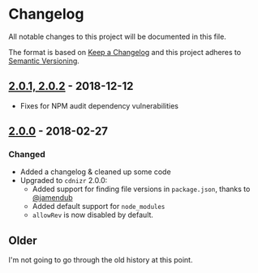 # Changelog
All notable changes to this project will be documented in this file.

The format is based on [Keep a Changelog](http://keepachangelog.com/en/1.0.0/)
and this project adheres to [Semantic Versioning](http://semver.org/spec/v2.0.0.html).

## [2.0.1, 2.0.2](https://github.com/OverZealous/gulp-cdnizer/releases/tag/v2.0.2) - 2018-12-12

- Fixes for NPM audit dependency vulnerabilities

## [2.0.0](https://github.com/OverZealous/gulp-cdnizer/releases/tag/v2.0.0) - 2018-02-27

### Changed

- Added a changelog & cleaned up some code
- Upgraded to `cdnizr` 2.0.0:
    - Added support for finding file versions in `package.json`, thanks to [@jamendub](https://github.com/jamendub)
    - Added default support for `node_modules`
    - `allowRev` is now disabled by default.

## Older

I'm not going to go through the old history at this point.
